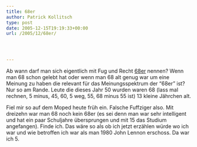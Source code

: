 ```yaml
---
title: 68er
author: Patrick Kollitsch
type: post
date: 2005-12-15T19:19:33+00:00
url: /2005/12/68er/




---
```

Ab wann darf man sich eigentlich mit Fug und Recht [68er][1] nennen? Wenn man 68 schon gelebt hat oder wenn man 68 alt genug war um eine Meinung zu haben die relevant f&uuml;r das Meinungsspektrum der &#8220;68er&#8221; ist? Nur so am Rande. Leute die dieses Jahr 50 wurden waren 68 (lass mal rechnen, 5 minus, 45, 60, 5 weg, 55, 68 minus 55 ist) 13 kleine J&auml;hrchen alt.

Fiel mir so auf dem Moped heute fr&uuml;h ein. Falsche Fuffziger also. Mit dreizehn war man 68 noch kein 68er (es sei denn man war sehr intelligent und hat ein paar Schuljahre &uuml;bersprungen und mit 15 das Studium angefangen). Finde ich. Das w&auml;re so als ob ich jetzt erz&auml;hlen w&uuml;rde wo ich war und wie betroffen ich war als man 1980 John Lennon erschoss. Da war ich 5.

 [1]: http://de.wikipedia.org/wiki/68er